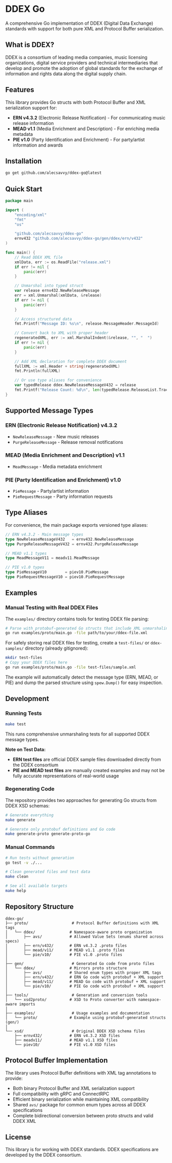 # DDEX Go

A comprehensive Go implementation of DDEX (Digital Data Exchange) standards with support for both pure XML and Protocol Buffer serialization.

## What is DDEX?

DDEX is a consortium of leading media companies, music licensing organizations, digital service providers and technical intermediaries that develop and promote the adoption of global standards for the exchange of information and rights data along the digital supply chain.

## Features

This library provides Go structs with both Protocol Buffer and XML serialization support for:

- **ERN v4.3.2** (Electronic Release Notification) - For communicating music release information
- **MEAD v1.1** (Media Enrichment and Description) - For enriching media metadata
- **PIE v1.0** (Party Identification and Enrichment) - For party/artist information and awards

## Installation

```bash
go get github.com/alecsavvy/ddex-go@latest
```

## Quick Start

```go
package main

import (
    "encoding/xml"
    "fmt"
    "os"

    "github.com/alecsavvy/ddex-go"
    ernv432 "github.com/alecsavvy/ddex-go/gen/ddex/ern/v432"
)

func main() {
    // Read DDEX XML file
    xmlData, err := os.ReadFile("release.xml")
    if err != nil {
        panic(err)
    }

    // Unmarshal into typed struct
    var release ernv432.NewReleaseMessage
    err = xml.Unmarshal(xmlData, &release)
    if err != nil {
        panic(err)
    }

    // Access structured data
    fmt.Printf("Message ID: %s\n", release.MessageHeader.MessageId)

    // Convert back to XML with proper header
    regeneratedXML, err := xml.MarshalIndent(&release, "", "  ")
    if err != nil {
        panic(err)
    }

    // Add XML declaration for complete DDEX document
    fullXML := xml.Header + string(regeneratedXML)
    fmt.Println(fullXML)

    // Or use type aliases for convenience
    var typedRelease ddex.NewReleaseMessageV432 = release
    fmt.Printf("Release Count: %d\n", len(typedRelease.ReleaseList.TrackRelease))
}
```

## Supported Message Types

### ERN (Electronic Release Notification) v4.3.2
- `NewReleaseMessage` - New music releases
- `PurgeReleaseMessage` - Release removal notifications

### MEAD (Media Enrichment and Description) v1.1  
- `MeadMessage` - Media metadata enrichment

### PIE (Party Identification and Enrichment) v1.0
- `PieMessage` - Party/artist information
- `PieRequestMessage` - Party information requests

## Type Aliases

For convenience, the main package exports versioned type aliases:

```go
// ERN v4.3.2 - Main message types
type NewReleaseMessageV432   = ernv432.NewReleaseMessage
type PurgeReleaseMessageV432 = ernv432.PurgeReleaseMessage

// MEAD v1.1 types
type MeadMessageV11 = meadv11.MeadMessage

// PIE v1.0 types
type PieMessageV10        = piev10.PieMessage
type PieRequestMessageV10 = piev10.PieRequestMessage
```

## Examples

### Manual Testing with Real DDEX Files

The `examples/` directory contains tools for testing DDEX file parsing:

```bash
# Parse with protobuf-generated Go structs that include XML unmarshaling (gen/ package)
go run examples/proto/main.go -file path/to/your/ddex-file.xml
```

For safely storing real DDEX files for testing, create a `test-files/` or `ddex-samples/` directory (already gitignored):

```bash
mkdir test-files
# Copy your DDEX files here
go run examples/proto/main.go -file test-files/sample.xml
```

The example will automatically detect the message type (ERN, MEAD, or PIE) and dump the parsed structure using `spew.Dump()` for easy inspection.

## Development

### Running Tests

```bash
make test
```

This runs comprehensive unmarshaling tests for all supported DDEX message types.

**Note on Test Data:**
- **ERN test files** are official DDEX sample files downloaded directly from the DDEX consortium
- **PIE and MEAD test files** are manually created examples and may not be fully accurate representations of real-world usage

### Regenerating Code

The repository provides two approaches for generating Go structs from DDEX XSD schemas:

```bash
# Generate everything
make generate

# Generate only protobuf definitions and Go code
make generate-proto generate-proto-go
```

### Manual Commands

```bash
# Run tests without generation
go test -v ./...

# Clean generated files and test data  
make clean

# See all available targets
make help
```

## Repository Structure

```
ddex-go/
├── proto/                   # Protocol Buffer definitions with XML tags
│   └── ddex/               # Namespace-aware proto organization
│       ├── avs/            # Allowed Value Sets (enums shared across specs)
│       ├── ern/v432/       # ERN v4.3.2 .proto files
│       ├── mead/v11/       # MEAD v1.1 .proto files
│       └── pie/v10/        # PIE v1.0 .proto files
│
├── gen/                     # Generated Go code from proto files
│   └── ddex/               # Mirrors proto structure
│       ├── avs/            # Shared enum types with proper XML tags
│       ├── ern/v432/       # ERN Go code with protobuf + XML support
│       ├── mead/v11/       # MEAD Go code with protobuf + XML support
│       └── pie/v10/        # PIE Go code with protobuf + XML support
│
├── tools/                   # Generation and conversion tools
│   └── xsd2proto/          # XSD to Proto converter with namespace-aware imports
│
├── examples/                # Usage examples and documentation
│   └── proto/              # Example using protobuf-generated structs (gen/)
│
└── xsd/                     # Original DDEX XSD schema files
    ├── ernv432/            # ERN v4.3.2 XSD files
    ├── meadv11/            # MEAD v1.1 XSD files
    └── piev10/             # PIE v1.0 XSD files
```

## Protocol Buffer Implementation

The library uses Protocol Buffer definitions with XML tag annotations to provide:
- Both binary Protocol Buffer and XML serialization support
- Full compatibility with gRPC and ConnectRPC
- Efficient binary serialization while maintaining XML compatibility
- Shared `avs/` package for common enum types across all DDEX specifications
- Complete bidirectional conversion between proto structs and valid DDEX XML

## License

This library is for working with DDEX standards. DDEX specifications are developed by the DDEX consortium.
